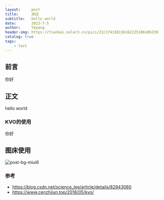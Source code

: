 ```yaml
---
layout:     post
title:      测试
subtitle:   hello world
date:       2023-7-5
author:     tkpang
header-img: https://tiankai.solar3.cn/pics/23/174158116162225106106239138215210220919010640_gopic_.jpg
catalog: true
tags:
    - test
---
```


## 前言

你好


## 正文

hello world

### KVO的使用

你好

## 图床使用

![post-bg-miui6](https://tiankai.solar3.cn/pics/23/174158116162225106106239138215210220919010640_gopic_.jpg)

### 参考
- https://blog.csdn.net/science_lee/article/details/82843080
- https://www.cenzhijun.top/2018/05/kvo/